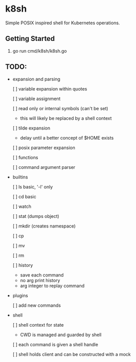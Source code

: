 # k8sh

Simple POSIX inspired shell for Kubernetes operations.

## Getting Started

1. go run cmd/k8sh/k8sh.go

## TODO:
- expansion and parsing

  [ ] variable expansion within quotes
  
  [ ] variable assignment
  
  [ ] read only or internal symbols (can't be set)
  
    - this will likely be replaced by a shell context

  [ ] tilde expansion
  
    - delay until a better concept of $HOME exists

  [ ] posix parameter expansion
  
  [ ] functions
  
  [ ] command argument parser

- builtins

  [ ] ls basic, '-l' only
  
  [ ] cd basic
  
  [ ] watch
  
  [ ] stat (dumps object)
  
  [ ] mkdir (creates namespace)
  
  [ ] cp
  
  [ ] mv
  
  [ ] rm
  
  [ ] history
  
    - save each command
    - no arg print history
    - arg integer to replay command

- plugins

  [ ] add new commands

- shell

  [ ] shell context for state
  
    - CWD is managed and guarded by shell

  [ ] each command is given a shell handle
  
  [ ] shell holds client and can be constructed with a mock
